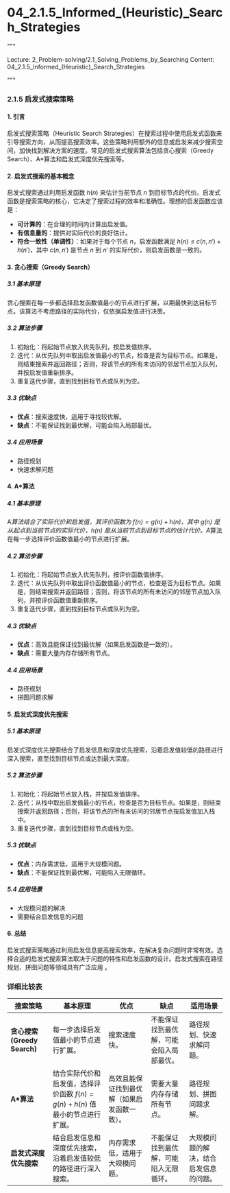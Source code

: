 # 04_2.1.5_Informed_(Heuristic)_Search_Strategies

"""

Lecture: 2_Problem-solving/2.1_Solving_Problems_by_Searching
Content: 04_2.1.5_Informed_(Heuristic)_Search_Strategies

"""

### 2.1.5 启发式搜索策略

#### 1. 引言

启发式搜索策略（Heuristic Search Strategies）在搜索过程中使用启发式函数来引导搜索方向，从而提高搜索效率。这些策略利用额外的信息或启发来减少搜索空间，加快找到解决方案的速度。常见的启发式搜索算法包括贪心搜索（Greedy Search）、A*算法和启发式深度优先搜索等。

#### 2. 启发式搜索的基本概念

启发式搜索通过利用启发函数 $h(n)$ 来估计当前节点 $n$ 到目标节点的代价。启发式函数是搜索策略的核心，它决定了搜索过程的效率和准确性。理想的启发函数应该是：
- **可计算的**：在合理的时间内计算出启发值。
- **有信息量的**：提供对实际代价的良好估计。
- **符合一致性（单调性）**：如果对于每个节点 $n$，启发函数满足 $h(n) \leq c(n, n') + h(n')$，其中 $c(n, n')$ 是节点 $n$ 到 $n'$ 的实际代价，则启发函数是一致的。

#### 3. 贪心搜索（Greedy Search）

##### 3.1 基本原理

贪心搜索在每一步都选择启发函数值最小的节点进行扩展，以期最快到达目标节点。该算法不考虑路径的实际代价，仅依据启发值进行决策。

##### 3.2 算法步骤

1. 初始化：将起始节点放入优先队列，按启发值排序。
2. 迭代：从优先队列中取出启发值最小的节点，检查是否为目标节点。如果是，则结束搜索并返回路径；否则，将该节点的所有未访问的邻居节点加入队列，并按启发值重新排序。
3. 重复迭代步骤，直到找到目标节点或队列为空。

##### 3.3 优缺点

- **优点**：搜索速度快，适用于寻找较优解。
- **缺点**：不能保证找到最优解，可能会陷入局部最优。

##### 3.4 应用场景

- 路径规划
- 快速求解问题

#### 4. A*算法

##### 4.1 基本原理

A*算法结合了实际代价和启发值，其评价函数为 $f(n) = g(n) + h(n)$，其中 $g(n)$ 是从起点到当前节点的实际代价，$h(n)$ 是从当前节点到目标节点的估计代价。A*算法在每一步选择评价函数值最小的节点进行扩展。

##### 4.2 算法步骤

1. 初始化：将起始节点放入优先队列，按评价函数值排序。
2. 迭代：从优先队列中取出评价函数值最小的节点，检查是否为目标节点。如果是，则结束搜索并返回路径；否则，将该节点的所有未访问的邻居节点加入队列，并按评价函数值重新排序。
3. 重复迭代步骤，直到找到目标节点或队列为空。

##### 4.3 优缺点

- **优点**：高效且能保证找到最优解（如果启发函数是一致的）。
- **缺点**：需要大量内存存储所有节点。

##### 4.4 应用场景

- 路径规划
- 拼图问题求解

#### 5. 启发式深度优先搜索

##### 5.1 基本原理

启发式深度优先搜索结合了启发信息和深度优先搜索，沿着启发值较低的路径进行深入搜索，直至找到目标节点或达到最大深度。

##### 5.2 算法步骤

1. 初始化：将起始节点放入栈，并按启发值排序。
2. 迭代：从栈中取出启发值最小的节点，检查是否为目标节点。如果是，则结束搜索并返回路径；否则，将该节点的所有未访问的邻居节点按启发值加入栈中。
3. 重复迭代步骤，直到找到目标节点或栈为空。

##### 5.3 优缺点

- **优点**：内存需求低，适用于大规模问题。
- **缺点**：不能保证找到最优解，可能陷入无限循环。

##### 5.4 应用场景

- 大规模问题的解决
- 需要结合启发信息的问题

#### 6. 总结

启发式搜索策略通过利用启发信息提高搜索效率，在解决复杂问题时非常有效。选择合适的启发式搜索算法取决于问题的特性和启发函数的设计。启发式搜索在路径规划、拼图问题等领域具有广泛应用 。

### 详细比较表

| **搜索策略**                 | **基本原理**                                                                                               | **优点**                                                                 | **缺点**                                                                  | **适用场景**                                           |
|-----------------------------|----------------------------------------------------------------------------------------------------------|------------------------------------------------------------------------|---------------------------------------------------------------------------|--------------------------------------------------------|
| **贪心搜索 (Greedy Search)** | 每一步选择启发值最小的节点进行扩展。                                                                      | 搜索速度快。                                                             | 不能保证找到最优解，可能会陷入局部最优。                                      | 路径规划、快速求解问题。                                |
| **A\*算法**                  | 结合实际代价和启发值，选择评价函数 $f(n) = g(n) + h(n)$ 值最小的节点进行扩展。                           | 高效且能保证找到最优解（如果启发函数一致）。                              | 需要大量内存存储所有节点。                                                  | 路径规划、拼图问题求解。                                |
| **启发式深度优先搜索**        | 结合启发信息和深度优先搜索，沿着启发值较低的路径进行深入搜索。                                           | 内存需求低，适用于大规模问题。                                           | 不能保证找到最优解，可能陷入无限循环。                                      | 大规模问题的解决，结合启发信息的问题。                  |
